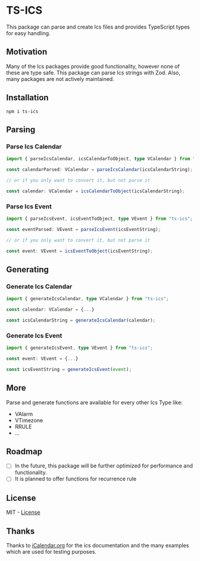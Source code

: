 # TS-ICS

This package can parse and create Ics files and provides TypeScript types for easy handling.

## Motivation

Many of the Ics packages provide good functionality, however none of these are type safe. This package can parse Ics strings with Zod. Also, many packages are not actively maintained.

## Installation

`npm i ts-ics`

## Parsing

### Parse Ics Calendar

```ts
import { parseIcsCalendar, icsCalendarToObject, type VCalendar } from "ts-ics";

const calendarParsed: VCalendar = parseIcsCalendar(icsCalendarString);

// or if you only want to convert it, but not parse it

const calendar: VCalendar = icsCalendarToObject(icsCalendarString);
```

### Parse Ics Event

```ts
import { parseIcsEvent, icsEventToObject, type VEvent } from "ts-ics";

const eventParsed: VEvent = parseIcsEvent(icsEventString);

// or if you only want to convert it, but not parse it

const event: VEvent = icsEventToObject(icsEventString);
```

## Generating

### Generate Ics Calendar

```ts
import { generateIcsCalendar, type VCalendar } from "ts-ics";

const calendar: VCalendar = {...}

const icsCalendarString = generateIcsCalendar(calendar);
```

### Generate Ics Event

```ts
import { generateIcsEvent, type VEvent } from "ts-ics";

const event: VEvent = {...}

const icsEventString = generateIcsEvent(event);
```

## More

Parse and generate functions are available for every other Ics Type like:

- VAlarm
- VTimezone
- RRULE
- ...

## Roadmap

- [ ] In the future, this package will be further optimized for performance and functionality.
- [ ] It is planned to offer functions for recurrence rule

## License

MIT - [License](https://github.com/Neuvernetzung/ts-ics/blob/master/LICENSE)

## Thanks

Thanks to [iCalendar.org](https://icalendar.org/) for the ics documentation and the many examples which are used for testing purposes.
